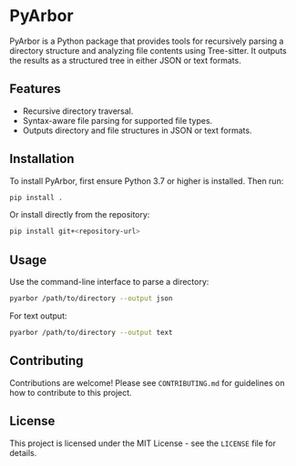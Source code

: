 # PyArbor

PyArbor is a Python package that provides tools for recursively parsing a directory structure and analyzing file contents using Tree-sitter. It outputs the results as a structured tree in either JSON or text formats.

## Features
- Recursive directory traversal.
- Syntax-aware file parsing for supported file types.
- Outputs directory and file structures in JSON or text formats.

## Installation
To install PyArbor, first ensure Python 3.7 or higher is installed. Then run:

```bash
pip install .
```

Or install directly from the repository:

```bash
pip install git+<repository-url>
```

## Usage
Use the command-line interface to parse a directory:

```bash
pyarbor /path/to/directory --output json
```

For text output:

```bash
pyarbor /path/to/directory --output text
```

## Contributing
Contributions are welcome! Please see `CONTRIBUTING.md` for guidelines on how to contribute to this project.

## License
This project is licensed under the MIT License - see the `LICENSE` file for details.
